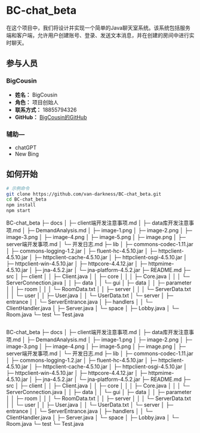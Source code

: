 # BC-chat_beta

在这个项目中，我们将设计并实现一个简单的Java聊天室系统。该系统包括服务端和客户端，允许用户创建账号、登录、发送文本消息，并在创建的房间中进行实时聊天。 

## 参与人员

### BigCousin

- **姓名：** BigCousin
- **角色：** 项目创始人
- **联系方式：** 18855794326
- **GitHub：** [BigCousin的GitHub](https://github.com/van-drakness)
### 
### 辅助—
- chatGPT
- New Bing 

## 如何开始



```bash
# 示例命令
git clone https://github.com/van-darkness/BC-chat_beta.git
cd BC-chat_beta
npm install
npm start

```
BC-chat_beta
├─ docs
│  ├─ client端开发注意事项.md
│  ├─ data库开发注意事项.md
│  ├─ DemandAnalysis.md
│  ├─ image-1.png
│  ├─ image-2.png
│  ├─ image-3.png
│  ├─ image-4.png
│  ├─ image-5.png
│  ├─ image.png
│  ├─ server端开发事项.md
│  └─ 开发日志.md
├─ lib
│  ├─ commons-codec-1.11.jar
│  ├─ commons-logging-1.2.jar
│  ├─ fluent-hc-4.5.10.jar
│  ├─ httpclient-4.5.10.jar
│  ├─ httpclient-cache-4.5.10.jar
│  ├─ httpclient-osgi-4.5.10.jar
│  ├─ httpclient-win-4.5.10.jar
│  ├─ httpcore-4.4.12.jar
│  ├─ httpmime-4.5.10.jar
│  ├─ jna-4.5.2.jar
│  └─ jna-platform-4.5.2.jar
├─ README.md
├─ src
│  ├─ client
│  │  ├─ Client.java
│  │  ├─ core
│  │  │  ├─ Core.java
│  │  │  └─ ServerConnection.java
│  │  ├─ data
│  │  └─ gui
│  ├─ data
│  │  ├─ parameter
│  │  ├─ room
│  │  │  └─ RoomData.txt
│  │  ├─ server
│  │  │  └─ ServerData.txt
│  │  └─ user
│  │     ├─ User.java
│  │     └─ UserData.txt
│  └─ server
│     ├─ entrance
│     │  └─ ServerEntrance.java
│     ├─ handlers
│     │  └─ ClientHandler.java
│     ├─ Server.java
│     └─ space
│        ├─ Lobby.java
│        └─ Room.java
└─ test
   └─ Test.java

```
```
BC-chat_beta
├─ docs
│  ├─ client端开发注意事项.md
│  ├─ data库开发注意事项.md
│  ├─ DemandAnalysis.md
│  ├─ image-1.png
│  ├─ image-2.png
│  ├─ image-3.png
│  ├─ image-4.png
│  ├─ image-5.png
│  ├─ image.png
│  ├─ server端开发事项.md
│  └─ 开发日志.md
├─ lib
│  ├─ commons-codec-1.11.jar
│  ├─ commons-logging-1.2.jar
│  ├─ fluent-hc-4.5.10.jar
│  ├─ httpclient-4.5.10.jar
│  ├─ httpclient-cache-4.5.10.jar
│  ├─ httpclient-osgi-4.5.10.jar
│  ├─ httpclient-win-4.5.10.jar
│  ├─ httpcore-4.4.12.jar
│  ├─ httpmime-4.5.10.jar
│  ├─ jna-4.5.2.jar
│  └─ jna-platform-4.5.2.jar
├─ README.md
├─ src
│  ├─ client
│  │  ├─ Client.java
│  │  ├─ core
│  │  │  ├─ Core.java
│  │  │  └─ ServerConnection.java
│  │  ├─ data
│  │  └─ gui
│  ├─ data
│  │  ├─ parameter
│  │  ├─ room
│  │  │  └─ RoomData.txt
│  │  ├─ server
│  │  │  └─ ServerData.txt
│  │  └─ user
│  │     ├─ User.java
│  │     └─ UserData.txt
│  └─ server
│     ├─ entrance
│     │  └─ ServerEntrance.java
│     ├─ handlers
│     │  └─ ClientHandler.java
│     ├─ Server.java
│     └─ space
│        ├─ Lobby.java
│        └─ Room.java
└─ test
   └─ Test.java

```